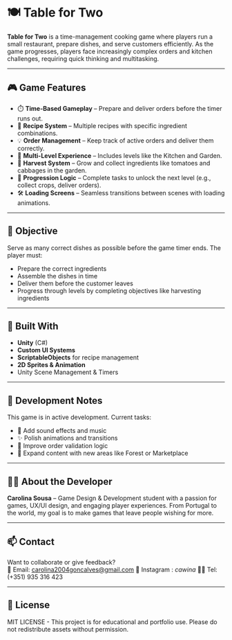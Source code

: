 # 🍽️ Table for Two

**Table for Two** is a time-management cooking game where players run a small restaurant, prepare dishes, and serve customers efficiently. As the game progresses, players face increasingly complex orders and kitchen challenges, requiring quick thinking and multitasking.

---

## 🎮 Game Features

- ⏱️ **Time-Based Gameplay** – Prepare and deliver orders before the timer runs out.
- 🧾 **Recipe System** – Multiple recipes with specific ingredient combinations.
- 💡 **Order Management** – Keep track of active orders and deliver them correctly.
- 🏡 **Multi-Level Experience** – Includes levels like the Kitchen and Garden.
- 🍅 **Harvest System** – Grow and collect ingredients like tomatoes and cabbages in the garden.
- 🚀 **Progression Logic** – Complete tasks to unlock the next level (e.g., collect crops, deliver orders).
- 🛠️ **Loading Screens** – Seamless transitions between scenes with loading animations.

---

## 🎯 Objective

Serve as many correct dishes as possible before the game timer ends. The player must:
- Prepare the correct ingredients
- Assemble the dishes in time
- Deliver them before the customer leaves
- Progress through levels by completing objectives like harvesting ingredients

---

## 🧰 Built With

- **Unity** (C#)
- **Custom UI Systems**
- **ScriptableObjects** for recipe management
- **2D Sprites & Animation**
- Unity Scene Management & Timers

---

## 🚧 Development Notes

This game is in active development. Current tasks:
- 💬 Add sound effects and music
- ✨ Polish animations and transitions
- 🧠 Improve order validation logic
- 🌿 Expand content with new areas like Forest or Marketplace

---

## 🧑‍🎓 About the Developer

**Carolina Sousa** – Game Design & Development student with a passion for games, UX/UI design, and engaging player experiences. 
                     From Portugal to the world, my goal is to make games that leave people wishing for more.

---

## 📫 Contact

Want to collaborate or give feedback?  
📧 Email: carolina2004goncalves@gmail.com 
📍 Instagram : _cawina_
🧑‍🎓 Tel: (+351) 935 316 423


---

## 📝 License

MIT LICENSE - This project is for educational and portfolio use. Please do not redistribute assets without permission.

